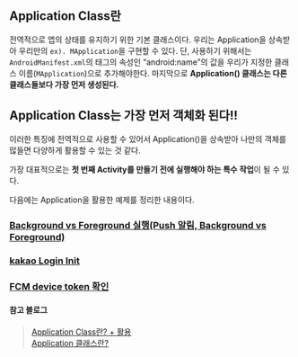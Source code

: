 
## Application Class란
<p>

전역적으로 앱의 상태를 유지하기 위한 기본 클래스이다.
우리는 Application을 상속받아 우리만의 `ex). MApplication`을 구현할 수 있다. 단, 사용하기 위해서는 `AndroidManifest.xml`의 <application> 태그의 속성인 “android:name”의 값을 우리가 지정한 클래스 이름(`MApplication`)으로 추가해야한다.  마지막으로 <strong>Application() 클래스는 다른 클래스들보다 가장 먼저 생성된다.</strong>

</p>

## Application Class는 가장 먼저 객체화 된다!!
<p>

이러한 특징에 전역적으로 사용할 수 있어서 Application()을 상속받아 나만의 객체를 많들면 다양하게 활용할 수 있는 것 같다.

가장 대표적으로는 <strong>첫 번째 Activity를 만들기 전에 실행해야 하는 특수 작업</strong>이 될 수 있다.


다음에는 Application을 활용한 예제를 정리한 내용이다.

</p>

### [Background vs Foreground 실행(Push 알림, Background vs Foreground)]()

### [kakao Login Init]()
### [FCM device token 확인]()

#### 참고 블로그
> [Application Class란? + 활용](https://uroa.tistory.com/43)</br>
> [Application 클래스란?](https://onlyfor-me-blog.tistory.com/374)
